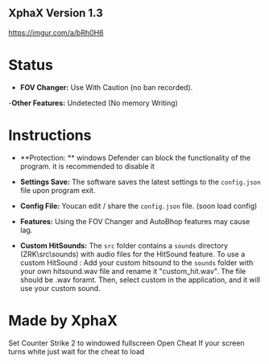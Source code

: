 ## XphaX Version 1.3 ##

https://imgur.com/a/bRh0H6

# Status

- **FOV Changer:**
	Use With Caution (no ban recorded).

-**Other Features:**
	Undetected (No memory Writing)

# Instructions

- **Protection: ** windows Defender can block the functionality of the program. it is recommended to disable it

- **Settings Save:** The software saves the latest settings to the `config.json` file upon program exit.

- **Config File:** Youcan edit / share the `config.json` file. (soon load config)

- **Features:** Using the FOV Changer and AutoBhop features may cause lag.

- **Custom HitSounds:** The `src` folder contains a `sounds` directory (ZRK\src\sounds) with audio files for the HitSound feature.
	To use a custom HitSound :
		Add your custom hitsound to the `sounds` folder with your own hitsound.wav file and rename it "custom_hit.wav".
		The file should be .wav foramt.
		Then, select custom in the application, and it will use your custom sound.

# Made by XphaX

Set Counter Strike 2 to windowed fullscreen
Open Cheat
If your screen turns white just wait for the cheat to load
